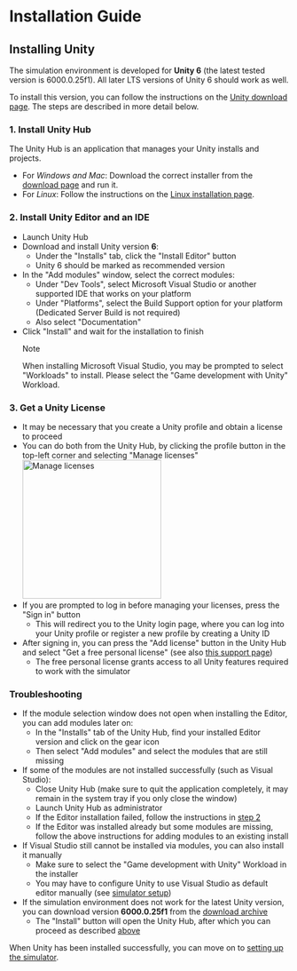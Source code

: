 # Installation Guide

## Installing Unity

The simulation environment is developed for **Unity 6** (the latest tested version is 6000.0.25f1).
All later LTS versions of Unity 6 should work as well.

To install this version, you can follow the instructions on the [Unity download page][1].
The steps are described in more detail below.

### 1. Install Unity Hub

The Unity Hub is an application that manages your Unity installs and projects.

- For *Windows and Mac*: Download the correct installer from the [download page][1] and run it.
- For *Linux*: Follow the instructions on the [Linux installation page][2].

### <a name="install-editor"></a>2. Install Unity Editor and an IDE

- Launch Unity Hub
- Download and install Unity version **6**:
	- Under the "Installs" tab, click the "Install Editor" button
	- Unity 6 should be marked as recommended version
- In the "Add modules" window, select the correct modules:
	- Under "Dev Tools", select Microsoft Visual Studio or another supported IDE that works on your platform
	- Under "Platforms", select the Build Support option for your platform (Dedicated Server Build is not required)
	- Also select "Documentation"
- Click "Install" and wait for the installation to finish
	> [!NOTE]
	> When installing Microsoft Visual Studio, you may be prompted to select "Workloads" to install. Please select the "Game development with Unity" Workload.

### 3. Get a Unity License

- It may be necessary that you create a Unity profile and obtain a license to proceed
- You can do both from the Unity Hub, by clicking the profile button in the top-left corner and selecting "Manage licenses"  
	<img src="~/images/unity_licenses.png" alt="Manage licenses" title="Manage licenses from Unity Hub" width="250"/>
- If you are prompted to log in before managing your licenses, press the "Sign in" button
	- This will redirect you to the Unity login page, where you can log into your Unity profile or register a new profile by creating a Unity ID
- After signing in, you can press the "Add license" button in the Unity Hub and select "Get a free personal license" (see also [this support page][4])
	- The free personal license grants access to all Unity features required to work with the simulator

### Troubleshooting

- If the module selection window does not open when installing the Editor, you can add modules later on:
	- In the "Installs" tab of the Unity Hub, find your installed Editor version and click on the gear icon
	- Then select "Add modules" and select the modules that are still missing
- If some of the modules are not installed successfully (such as Visual Studio):
	- Close Unity Hub (make sure to quit the application completely, it may remain in the system tray if you only close the window)
	- Launch Unity Hub as administrator
	- If the Editor installation failed, follow the instructions in [step 2](#install-editor)
	- If the Editor was installed already but some modules are missing, follow the above instructions for adding modules to an existing install
- If Visual Studio still cannot be installed via modules, you can also install it manually
	- Make sure to select the "Game development with Unity" Workload in the installer
	- You may have to configure Unity to use Visual Studio as default editor manually (see [simulator setup](sim.md))
- If the simulation environment does not work for the latest Unity version, you can download version **6000.0.25f1** from the [download archive][5]
	- The "Install" button will open the Unity Hub, after which you can proceed as described [above](#install-editor)

When Unity has been installed successfully, you can move on to [setting up the simulator](sim.md).

[1]: https://unity.com/download
[2]: https://docs.unity3d.com/hub/manual/InstallHub.html#install-hub-linux
[3]: https://unity3d.com/get-unity/download/archive?_ga=2.168415331.391564407.1667555100-1263457702.1655223585
[4]: https://support.unity.com/hc/en-us/articles/211438683-How-do-I-activate-my-license-
[5]: https://unity.com/releases/editor/archive
